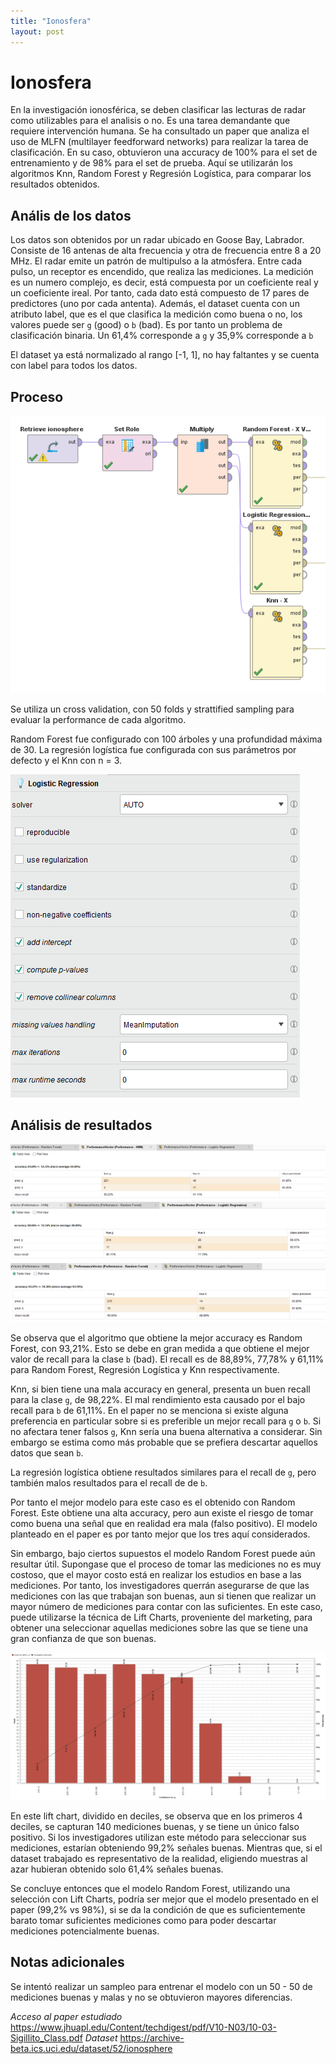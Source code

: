 ```yaml
---
title: "Ionosfera"
layout: post
---
```


# Ionosfera

En la investigación ionosférica, se deben clasificar las lecturas de radar como utilizables para el analisis o no. Es una tarea demandante que requiere intervención humana. Se ha consultado un paper que analiza el uso de MLFN (multilayer feedforward networks) para realizar la tarea de clasificación. En su caso, obtuvieron una accuracy de 100% para el set de entrenamiento y de 98% para el set de prueba. Aquí se utilizarán los algoritmos Knn, Random Forest y Regresión Logística, para comparar los resultados obtenidos.

## Anális de los datos

Los datos son obtenidos por un radar ubicado en Goose Bay, Labrador. Consiste de 16 antenas de alta frecuencia y otra de frecuencia entre 8 a 20 MHz. El radar emite un patrón de multipulso a la atmósfera. Entre cada pulso, un receptor es encendido, que realiza las mediciones. La medición es un numero complejo, es decir, está compuesta por un coeficiente real y un coeficiente ireal. Por tanto, cada dato está compuesto de 17 pares de predictores (uno por cada antenta). Además, el dataset cuenta con un atributo label, que es el que clasifica la medición como buena o no, los valores puede ser `g` (good) o `b` (bad). Es por tanto un problema de clasificación binaria. Un 61,4% corresponde a `g` y 35,9% corresponde a `b`

El dataset ya está normalizado al rango [-1, 1], no hay faltantes y se cuenta con label para todos los datos.

## Proceso

![](../_images\ionosfera_proceso.png)

Se utiliza un cross validation, con 50 folds y strattified sampling para evaluar la performance de cada algoritmo. 

Random Forest fue configurado con 100 árboles y una profundidad máxima de 30. La regresión logística fue configurada con sus parámetros por defecto y el Knn con n = 3.

![](../_images\ionosfera_regresionLogisticaParametros.png)

## Análisis de resultados

![](../_images\ionosfera_performance_knn.png)
![](../_images\ionosfera_performance_logisticregression.png)
![](../_images\ionosfera_performance_randomForest.png)

Se observa que el algoritmo que obtiene la mejor accuracy es Random Forest, con 93,21%. Esto se debe en gran medida a que obtiene el mejor valor de recall para la clase `b` (bad). El recall es de 88,89%, 77,78% y 61,11% para Random Forest, Regresión Logística y Knn respectivamente.

Knn, si bien tiene una mala accuracy en general, presenta un buen recall para la clase `g`, de 98,22%. El mal rendimiento esta causado por el bajo recall para `b` de 61,11%.
En el paper no se menciona si existe alguna preferencia en particular sobre si es preferible un mejor recall para `g` o `b`. Si no afectara tener falsos `g`, Knn sería una buena alternativa a considerar. Sin embargo se estima como más probable que se prefiera descartar aquellos datos que sean `b`.

La regresión logística obtiene resultados similares para el recall de `g`, pero también malos resultados para el recall de de `b`. 

Por tanto el mejor modelo para este caso es el obtenido con Random Forest. Este obtiene una alta accuracy, pero aun existe el riesgo de tomar como buena una señal que en realidad era mala (falso positivo). El modelo planteado en el paper es por tanto mejor que los tres aquí considerados.

Sin embargo, bajo ciertos supuestos el modelo Random Forest puede aún resultar útil. Supongase que el proceso de tomar las mediciones no es muy costoso, que el mayor costo está en realizar los estudios en base a las mediciones. Por tanto, los investigadores querrán asegurarse de que las mediciones con las que trabajan son buenas, aun si tienen que realizar un mayor número de mediciones para contar con las suficientes. En este caso, puede utilizarse la técnica de Lift Charts, proveniente del marketing, para obtener una seleccionar aquellas mediciones sobre las que se tiene una gran confianza de que son buenas.

![](../_images\ionosfera_liftchart.png)

En este lift chart, dividido en deciles, se observa que en los primeros 4 deciles, se capturan 140 mediciones buenas, y se tiene un único falso positivo. Si los investigadores utilizan este método para seleccionar sus mediciones, estarían obteniendo 99,2% señales buenas. Mientras que, si el dataset trabajado es representativo de la realidad, eligiendo muestras al azar hubieran obtenido solo 61,4% señales buenas.

Se concluye entonces que el modelo Random Forest, utilizando una selección con Lift Charts, podría ser mejor que el modelo presentado en el paper (99,2% vs 98%), si se da la condición de que es suficientemente barato tomar suficientes mediciones como para poder descartar mediciones potencialmente buenas.

## Notas adicionales

Se intentó realizar un sampleo para entrenar el modelo con un 50 - 50 de mediciones buenas y malas y no se obtuvieron mayores diferencias.


*Acceso al paper estudiado* 
https://www.jhuapl.edu/Content/techdigest/pdf/V10-N03/10-03-Sigillito_Class.pdf
*Dataset*
https://archive-beta.ics.uci.edu/dataset/52/ionosphere
